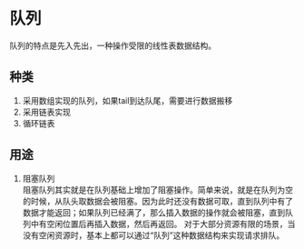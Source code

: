 # 队列   
队列的特点是先入先出，一种操作受限的线性表数据结构。

## 种类
1. 采用数组实现的队列，如果tail到达队尾，需要进行数据搬移   
2. 采用链表实现   
3. 循环链表  


## 用途  
1. 阻塞队列   
阻塞队列其实就是在队列基础上增加了阻塞操作。简单来说，就是在队列为空的时候，从队头取数据会被阻塞。因为此时还没有数据可取，直到队列中有了数据才能返回；如果队列已经满了，那么插入数据的操作就会被阻塞，直到队列中有空闲位置后再插入数据，然后再返回。
对于大部分资源有限的场景，当没有空闲资源时，基本上都可以通过“队列”这种数据结构来实现请求排队。